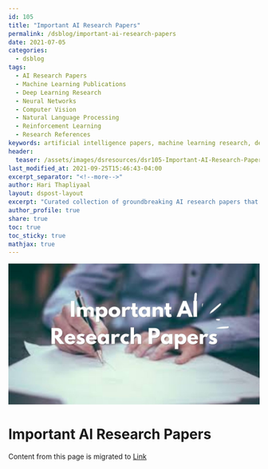 ```yaml
---
id: 105    
title: "Important AI Research Papers"
permalink: /dsblog/important-ai-research-papers
date: 2021-07-05
categories:
  - dsblog
tags:
  - AI Research Papers
  - Machine Learning Publications
  - Deep Learning Research
  - Neural Networks
  - Computer Vision
  - Natural Language Processing
  - Reinforcement Learning
  - Research References
keywords: artificial intelligence papers, machine learning research, deep learning publications, neural network architectures, computer vision breakthroughs, NLP innovations, reinforcement learning papers, AI algorithms, transformer models, convolutional neural networks, GAN research, BERT papers, GPT architecture, research methodology, citation metrics
header:
  teaser: /assets/images/dsresources/dsr105-Important-AI-Research-Papers.jpg
last_modified_at: 2021-09-25T15:46:43-04:00
excerpt_separator: "<!--more-->"   
author: Hari Thapliyaal   
layout: dspost-layout   
excerpt: "Curated collection of groundbreaking AI research papers that shaped the field of artificial intelligence. Features seminal works in deep learning, computer vision, NLP, and reinforcement learning, with summaries and impact analysis. Essential reading for researchers, practitioners, and AI enthusiasts."
author_profile: true   
share: true   
toc: true   
toc_sticky: true 
mathjax: true
---
```


![Important AI Research Papers](/assets/images/dsresources/dsr105-Important-AI-Research-Papers.jpg)   
   
# Important AI Research Papers   
   
Content from this page is migrated to [Link](https://dasarpai.com/dsblog/select-ai-papers)